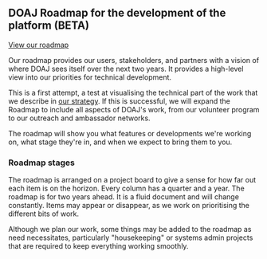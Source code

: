 ## DOAJ Roadmap for the development of the platform (BETA)

[View our roadmap](/projects/1)

Our roadmap provides our users, stakeholders, and partners with a vision of where DOAJ sees itself over the next two years. It provides a high-level view into our priorities for technical development.

This is a first attempt, a test at visualising the technical part of the work that we describe in [our strategy](). If this is successful, we will expand the Roadmap to include all aspects of DOAJ's work, from our volunteer program to our outreach and ambassador networks. 

The roadmap will show you what features or developments we're working on, what stage they're in, and when we expect to bring them to you.

### Roadmap stages
The roadmap is arranged on a project board to give a sense for how far out each item is on the horizon. Every column has a quarter and a year. The roadmap is for two years ahead. It is a fluid document and will change constantly. Items may appear or disappear, as we work on prioritising the different bits of work. 

Although we plan our work, some things may be added to the roadmap as need necessitates, particularly "housekeeping" or systems admin projects that are required to keep everything working smoothly.
